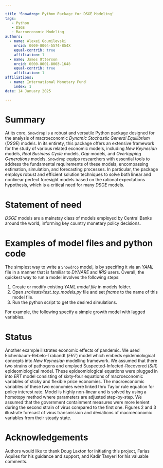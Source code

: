 ```yaml
---

title 'Snowdrop: Python Package for DSGE Modeling'
tags:
   - Python
   - DSGE
   - Macroeconomic Modeling
authors:
  - name: Alexei Goumilevski
    orcid: 0009-0004-5574-854X
    equal-contrib: true
    affiliation: 1
  - name: James Otterson
    orcid: 0000-0001-8003-1648 
    equal-contrib: true
    affiliation: 1
affiliations:
  - name: International Monetary Fund
    index: 1
date: 14 January 2025

---
```



# Summary

At its core, `Snowdrop` is a robust and versatile Python package designed for the
analysis of macroeconomic *Dynamic Stochastic General Equilibrium* (*DSGE*) models.
In its entirety, this package offers an extensive framework for the study of various related
economic models, including *New Keynesian* models, *Real Business Cycle* models, *Gap*
models, and *Overlapping Generations* models. `Snowdrop` equips
researchers with essential tools to address the fundamental requirements of
these models, encompassing estimation, simulation, and forecasting processes.
In particular, the package employs robust and efficient solution techniques to
solve both linear and nonlinear perfect foresight models based on the rational
expectations hypothesis, which is a critical need for many *DSGE* models. 

# Statement of need

*DSGE* models are a mainstay class of models employed by Central Banks around the
world, informing key country monetary policy decisions.



# Examples of model files and python code

The simplest way to write a `Snowdrop` model, is by specifing it via an *YAML* file
in a manner that is familiar to *DYNARE* and *IRIS* users. Overall, the quickest 
way to run a model involves the following steps: 
   1. Create or modify existing *YAML model file* in models folder.
   2. Open *src/tests/test_toy_models.py* file and set *fname* to the name of this model file.
   3. Run the python script to get the desired simulations.

For example, the following specify a simple growth model with lagged variables. 


# Status



Another example illstrates economic effects of pandemic. We used Eichenbaum-Rebelo-Trabandt (*ERT*) model  which embeds epidemiological concepts into *New Keynesian* modelling framework. We assumed that there two strains of pathogens and emplyed Suspected-Infected-Recovered (*SIR*) epideomiological model.  These epideomiological equations were plugged in into *ERT* model consisting of sixty-four equations of macroeconomic variables of sticky and flexible price economies. The macroeconomic variables of these two economies were linked thru Taylor rule equation for policy interest rate. Model is highly non-linear and is solved by using a homotopy method where parameters are adjusted step-by-step.  We assumed that the government containment measures were more lenient during the second strain of virus compared to the first one.  Figures 2 and 3 illustrate forecast of virus transmission and deviations of macroeconomic variables from their steady state.


# Acknowledgements

   Authors would like to thank Doug Laxton for initiating this project, Farias Aquiles for his guidance and support,
   and Kadir Tanyeri for his valuable comments.




